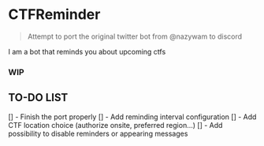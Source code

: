 # CTFReminder
> Attempt to port the original twitter bot from @nazywam to discord

I am a bot that reminds you about upcoming ctfs 

### WIP

## TO-DO LIST
[] - Finish the port properly
[] - Add reminding interval configuration
[] - Add CTF location choice (authorize onsite, preferred region...)
[] - Add possibility to disable reminders or appearing messages
